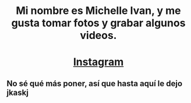 # <div align="center"> Mi nombre es Michelle Ivan, y me gusta tomar fotos y grabar algunos videos. </div>
# <div align="center"> [Instagram](https://www.instagram.com/mich_iv/)

## No sé qué más poner, así que hasta aquí le dejo jkaskj
